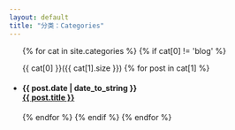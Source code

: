 ```yaml
---
layout: default
title: "分类：Categories"
---
```

<ul class="list-unstyled">
{% for cat in site.categories %} 
	{% if cat[0] != 'blog' %} 
   <a name="{{ cat[0] }}"></a>
   
   
   <span class="label label-info"> {{ cat[0] }}({{ cat[1].size }}) <span>
     {% for post in cat[1] %} 
    <li><h4> <div class="post-date"><span class="glyphicon glyphicon-time"></span> {{ post.date | date_to_string }} </div> <a href="{{ post.url }}">{{ post.title }}</a></h4></li>
	{% endfor %} 
   {% endif %} 
{% endfor %} 
</ul>
